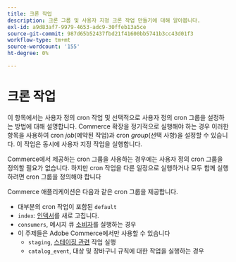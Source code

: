```yaml
---
title: 크론 작업
description: 크론 그룹 및 사용자 지정 크론 작업 만들기에 대해 알아봅니다.
exl-id: a9d83af7-9979-4653-adc9-30ffeb13a5ce
source-git-commit: 987d65b52437fbd21f41600bb5741b3cc43d01f3
workflow-type: tm+mt
source-wordcount: '155'
ht-degree: 0%

---
```


# 크론 작업

이 항목에서는 사용자 정의 cron 작업 및 선택적으로 사용자 정의 cron 그룹을 설정하는 방법에 대해 설명합니다. Commerce 확장을 정기적으로 실행해야 하는 경우 이러한 항목을 사용하여 cron _job_(예약된 작업)과 cron _group_(선택 사항)을 설정할 수 있습니다. 이 작업은 동시에 사용자 지정 작업을 실행합니다.

Commerce에서 제공하는 cron 그룹을 사용하는 경우에는 사용자 정의 cron 그룹을 정의할 필요가 없습니다. 하지만 cron 작업을 다른 일정으로 실행하거나 모두 함께 실행하려면 cron 그룹을 정의해야 합니다

Commerce 애플리케이션은 다음과 같은 cron 그룹을 제공합니다.

- 대부분의 cron 작업이 포함된 `default`
- `index`: [인덱서](../cli/manage-indexers.md)를 새로 고칩니다.
- `consumers`, 메시지 큐 [소비자](../cli/start-message-queues.md)를 실행하는 경우
- 이 주제들은 Adobe Commerce에서만 사용할 수 있습니다
   - `staging`, [스테이징 관련](https://experienceleague.adobe.com/ko/docs/commerce-admin/content-design/staging/content-staging) 작업 실행
   - `catalog_event`, 대상 및 장바구니 규칙에 대한 작업을 실행하는 경우
